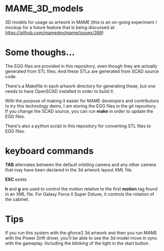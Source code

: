 # MAME_3D_models
3D models for usage as artwork in MAME (this is an on-going experiment / mockup for a future feature that is being discussed at: https://github.com/mamedev/mame/issues/388)

# Some thoughs...
The EGG files are provided in this repository, even though they are actually generated from STL files. And these STLs are generated from SCAD source code.

There's a Makefile in each artwork directory for generating these, but one needs to have OpenSCAD installed in order to build it.

With the purpose of making it easier for MAME developers and contributors to try this technology demo, I am storing the EGG files in the git repository. If you change the SCAD source, you can run **make** in order to update the EGG files.

There's also a python script in this repository for converting STL files to EGG files.

# keyboard commands

**TAB** alternates between the default orbiting camera and any other camera that may have been declared in the 3d artwork layout XML file.

**ESC** exists

**h** and **g** are used to control the motion relative to the first **motion** tag found in an XML file. For Galaxy Force II Super Deluxe, it controls the rotation of the cabinet.

# Tips

If you run this system with the gforce2 3d artwork and then you run MAME with the Power Drift driver, you'll be able to see the 3d model move in sync with the gameplay. Including the blinking of the light in the start button.
